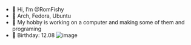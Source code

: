 - 👋 Hi, I’m @RomFishy
- 🐧 Arch, Fedora, Ubuntu
- 👾 My hobby is working on a computer and making some of them and programing 
- 🎂 Birthday: 12.08
![image](https://github.com/RomFishy/RomFishy/assets/106806717/1bd83186-6337-4d9c-83f0-07f5010a6948)




<!---
RomFishy/RomFishy is a ✨ special ✨ repository because its `README.md` (this file) appears on your GitHub profile.
You can click the Preview link to take a look at your changes.
--->
